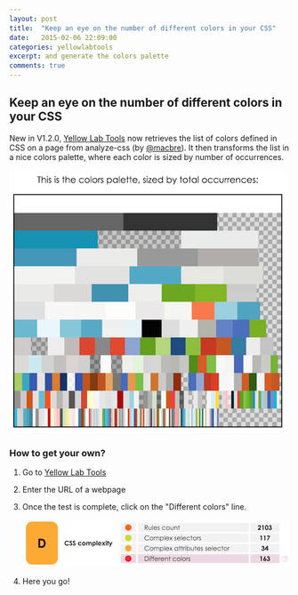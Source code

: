 ```yaml
---
layout: post
title:  "Keep an eye on the number of different colors in your CSS"
date:   2015-02-06 22:09:00
categories: yellowlabtools
excerpt: and generate the colors palette
comments: true
---
```

Keep an eye on the number of different colors in your CSS
---------------------------------------------------------

New in V1.2.0, [Yellow Lab Tools][YellowLab.tools] now retrieves the list of colors defined in CSS on a page from analyze-css (by [@macbre][@macbre]). It then transforms the list in a nice colors palette, where each color is sized by number of occurrences.

![YellowLabTools colors palette](/assets/palette-etsy.png)


### How to get your own?

1. Go to [Yellow Lab Tools][YellowLab.tools]

2. Enter the URL of a webpage

3. Once the test is complete, click on the "Different colors" line.

    ![YellowLabTools colors line](/assets/colors-line.png)

4. Here you go!


[YellowLab.tools]:          http://yellowlab.tools
[@macbre]:                  https://github.com/macbre/analyze-css